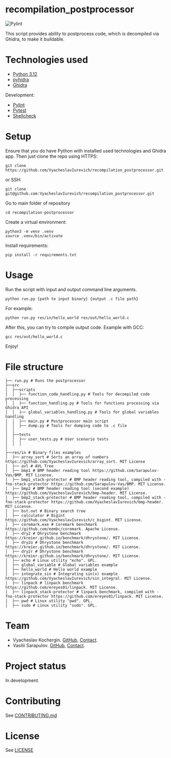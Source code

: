 # recompilation_postprocessor
![Pylint](https://github.com/VyacheslavIurevich/recompilation_postprocessor/actions/workflows/pylint.yml/badge.svg)

This script provides ability to postprocess code, which is decompiled via Ghidra, to make it buildable.
# Technologies used
* [Python 3.12](https://www.python.org/)
* [pyhidra](https://github.com/dod-cyber-crime-center/pyhidra)
* [Ghidra](https://github.com/NationalSecurityAgency/ghidra)

Development:
* [Pylint](https://www.pylint.org/)
* [Pytest](https://docs.pytest.org/en/stable/)
* [Shellcheck](https://www.shellcheck.net/)
# Setup
Ensure that you do have Python with installed used technologies and Ghidra app. 
Then just clone the repo 
using HTTPS:
```shell
git clone https://github.com/VyacheslavIurevich/recompilation_postprocessor.git
```
or SSH:
```shell
git clone git@github.com:VyacheslavIurevich/recompilation_postprocessor.git
```
Go to main folder of repository
```shell
cd recompilation-postprocessor
```
Create a virtual environment:
```shell
python3 -m venv .venv
source .venv/bin/activate
```
Install requirements:
```shell
pip install -r requirements.txt
```
# Usage
Run the script with input and output command line arguments.
```shell
python run.py {path to input binary} {output .c file path}
```
For example: 
```shell
python run.py res/in/hello_world res/out/hello_world.c
```
After this, you can try to compile output code. Example with GCC:
```shell
gcc res/out/hello_world.c
```
Enjoy!
# File structure
```
├── run.py # Runs the postprocessor
├──src
│  ├──scripts
│  │  ├── function_code_handling.py # Tools for decompiled code processing
│  │  ├── function_handling.py # Tools for functions processing via Ghidra API
│  │  ├── global_variables_handling.py # Tools for global variables handling
│  │  ├── main.py # Postprocessor main script
│  │  ├── dump.py # Tools for dumping code to .c file
│  │
│  ├──tests
│  │  ├── user_tests.py # User scenario tests
│  │  │
│
├──res/in # Binary files examples
│  ├── array_sort # Sorts an array of numbers https://github.com/VyacheslavIurevich/array_sort. MIT License
│  ├── avl # AVL Tree
│  ├── bmp1 # BMP header reading tool https://github.com/Sarapulov-Vas/BMP. MIT License.
│  ├── bmp1_stack-protector # BMP header reading tool, compiled with -fno-stack-protector https://github.com/Sarapulov-Vas/BMP. MIT License.
│  ├── bmp2 # BMP header reading tool (second example) https://github.com/VyacheslavIurevich/bmp-header. MIT License.
│  ├── bmp2_stack-protector # BMP header reading tool, compiled with -fno-stack-protector https://github.com/VyacheslavIurevich/bmp-header. MIT License.
│  ├── bst.out # Binary search tree
│  ├── calculator # Bigint https://github.com/VyacheslavIurevich/c_bigint. MIT License.
│  ├── coremark.exe # Coremark benchmark https://github.com/eembc/coremark. Apache License.
│  ├── dry2 # Dhrystone benchmark https://kreier.github.io/benchmark/dhrystone/. MIT License.
│  ├── dry2o # Dhrystone benchmark https://kreier.github.io/benchmark/dhrystone/. MIT License.
│  ├── dry2r # Dhrystone benchmark https://kreier.github.io/benchmark/dhrystone/. MIT License.
│  ├── echo # Linux utility "echo". GPL.
│  ├── global_variable # Global variables example
│  ├── hello_world # Hello world example
│  ├── integrate_sin # Integrating sin(x) example https://github.com/VyacheslavIurevich/sin_integral. MIT License.
│  ├── linpack # linpack benchmark https://github.com/ereyes01/linpack. MIT License.
│  ├── linpack_stack-protector # linpack benchmark, compiled with -fno-stack-protector https://github.com/ereyes01/linpack. MIT License.
│  ├── pwd # Linux utility "pwd". GPL.
│  ├── sudo # Linux utility "sudo". GPL.
```
# Team
* Vyacheslav Kochergin. [GitHub](https://github.com/VyacheslavIurevich), [Contact](https://t.me/se4life).
* Vasilii Sarapulov. [GitHub](https://github.com/Sarapulov-Vas), [Contact](https://t.me/sarpaulov).
# Project status
In development.
# Contributing
See [CONTRIBUTING.md](./CONTRIBUTING.md)
# License
See [LICENSE](./LICENSE)
